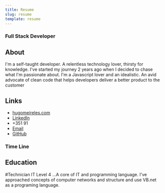 ```yaml
---
title: Resume
slug: resume
template: resume
---
```


### Full Stack Developer

## About
I'm a self-taught developer. A relentless technology lover, thirsty for knowledge. 
I've started my journey 2 years ago when I decided to chase what I'm passionate about. 
I'm a Javascript lover and an idealistic. 
An avid advocate of clean code that helps developers deliver a better product to the customer

## Links

- [hugomeireles.com](https://www.hugomeireles.com)
- [LinkedIn](https://www.linkedin.com/in/hm-hugomeireles/)
- +351 91
- [Email](mailto://)
- [GitHub](https://github.com/HMhugomeireles)

### Time Line

## Education

#Technician IT Level 4
...A core of IT and programming language.
I've approached concepts of computer networks and structure and use VB.net as a programing language.